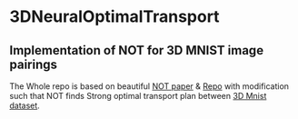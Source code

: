 # 3DNeuralOptimalTransport
## Implementation of NOT for 3D MNIST image pairings
The Whole repo is based on beautiful [NOT paper](https://openreview.net/forum?id=d8CBRlWNkqH) & [Repo](https://github.com/iamalexkorotin/NeuralOptimalTransport) with modification such that NOT finds Strong optimal transport plan between [3D Mnist dataset](https://openreview.net/forum?id=d8CBRlWNkqH).
